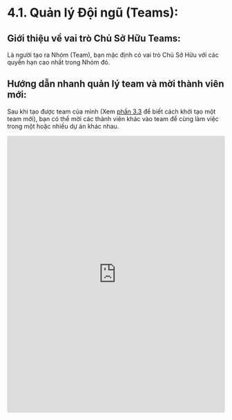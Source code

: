 # 4.1. Quản lý Đội ngũ (Teams):

## Giới thiệu về vai trò Chủ Sở Hữu Teams:

Là người tạo ra Nhóm (Team), bạn mặc định có vai trò Chủ Sở Hữu với các quyền hạn cao nhất trong Nhóm đó.

## Hướng dẫn nhanh quản lý team và mời thành viên mới:

Sau khi tạo được team của mình (Xem [phần 3.3](../3.3._quản_lý_công_việc_với__projects__.md) để biết cách khởi tạo một team mới), bạn có thể mời các thành viên khác vào team để cùng làm việc trong một hoặc nhiều dự án khác nhau.

<iframe src="https://scribehow.com/embed/qPHGY4F1" width="100%" height="640" allowfullscreen frameborder="0"></iframe>

